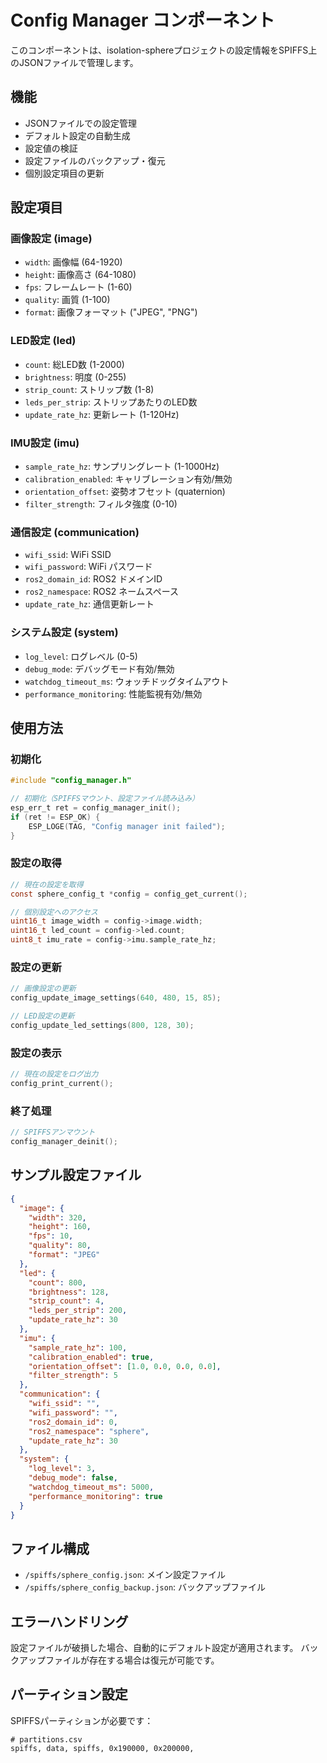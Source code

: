 # Config Manager コンポーネント

このコンポーネントは、isolation-sphereプロジェクトの設定情報をSPIFFS上のJSONファイルで管理します。

## 機能

- JSONファイルでの設定管理
- デフォルト設定の自動生成
- 設定値の検証
- 設定ファイルのバックアップ・復元
- 個別設定項目の更新

## 設定項目

### 画像設定 (image)
- `width`: 画像幅 (64-1920)
- `height`: 画像高さ (64-1080)
- `fps`: フレームレート (1-60)
- `quality`: 画質 (1-100)
- `format`: 画像フォーマット ("JPEG", "PNG")

### LED設定 (led)
- `count`: 総LED数 (1-2000)
- `brightness`: 明度 (0-255)
- `strip_count`: ストリップ数 (1-8)
- `leds_per_strip`: ストリップあたりのLED数
- `update_rate_hz`: 更新レート (1-120Hz)

### IMU設定 (imu)
- `sample_rate_hz`: サンプリングレート (1-1000Hz)
- `calibration_enabled`: キャリブレーション有効/無効
- `orientation_offset`: 姿勢オフセット (quaternion)
- `filter_strength`: フィルタ強度 (0-10)

### 通信設定 (communication)
- `wifi_ssid`: WiFi SSID
- `wifi_password`: WiFi パスワード
- `ros2_domain_id`: ROS2 ドメインID
- `ros2_namespace`: ROS2 ネームスペース
- `update_rate_hz`: 通信更新レート

### システム設定 (system)
- `log_level`: ログレベル (0-5)
- `debug_mode`: デバッグモード有効/無効
- `watchdog_timeout_ms`: ウォッチドッグタイムアウト
- `performance_monitoring`: 性能監視有効/無効

## 使用方法

### 初期化
```c
#include "config_manager.h"

// 初期化（SPIFFSマウント、設定ファイル読み込み）
esp_err_t ret = config_manager_init();
if (ret != ESP_OK) {
    ESP_LOGE(TAG, "Config manager init failed");
}
```

### 設定の取得
```c
// 現在の設定を取得
const sphere_config_t *config = config_get_current();

// 個別設定へのアクセス
uint16_t image_width = config->image.width;
uint16_t led_count = config->led.count;
uint8_t imu_rate = config->imu.sample_rate_hz;
```

### 設定の更新
```c
// 画像設定の更新
config_update_image_settings(640, 480, 15, 85);

// LED設定の更新
config_update_led_settings(800, 128, 30);
```

### 設定の表示
```c
// 現在の設定をログ出力
config_print_current();
```

### 終了処理
```c
// SPIFFSアンマウント
config_manager_deinit();
```

## サンプル設定ファイル

```json
{
  "image": {
    "width": 320,
    "height": 160,
    "fps": 10,
    "quality": 80,
    "format": "JPEG"
  },
  "led": {
    "count": 800,
    "brightness": 128,
    "strip_count": 4,
    "leds_per_strip": 200,
    "update_rate_hz": 30
  },
  "imu": {
    "sample_rate_hz": 100,
    "calibration_enabled": true,
    "orientation_offset": [1.0, 0.0, 0.0, 0.0],
    "filter_strength": 5
  },
  "communication": {
    "wifi_ssid": "",
    "wifi_password": "",
    "ros2_domain_id": 0,
    "ros2_namespace": "sphere",
    "update_rate_hz": 30
  },
  "system": {
    "log_level": 3,
    "debug_mode": false,
    "watchdog_timeout_ms": 5000,
    "performance_monitoring": true
  }
}
```

## ファイル構成

- `/spiffs/sphere_config.json`: メイン設定ファイル
- `/spiffs/sphere_config_backup.json`: バックアップファイル

## エラーハンドリング

設定ファイルが破損した場合、自動的にデフォルト設定が適用されます。
バックアップファイルが存在する場合は復元が可能です。

## パーティション設定

SPIFFSパーティションが必要です：

```csv
# partitions.csv
spiffs, data, spiffs, 0x190000, 0x200000,
```